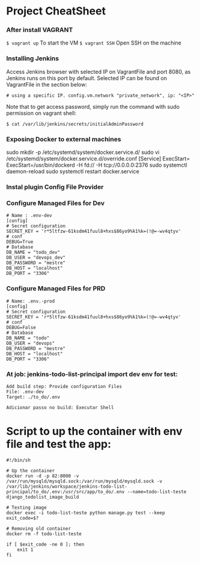 # Project CheatSheet

### After install VAGRANT

`$ vagrant up` To start the VM
`$ vagrant SSH` Open SSH on the machine

### Installing Jenkins

Access Jenkins browser with selected IP on VagrantFile and port 8080, as Jenkins runs on this port by default. Selected IP can be found on VagrantFile in the section below:

  `# using a specific IP.
  config.vm.network "private_network", ip: "<IP>"`

Note that to get access password, simply run the command with sudo permission on vagrant shell:

`$ cat /var/lib/jenkins/secrets/initialAdminPassword`

### Exposing Docker to external machines

  sudo mkdir -p /etc/systemd/system/docker.service.d/
  sudo vi /etc/systemd/system/docker.service.d/override.conf
      [Service]
      ExecStart=
      ExecStart=/usr/bin/dockerd -H fd:// -H tcp://0.0.0.0:2376
  sudo systemctl daemon-reload
  sudo systemctl restart docker.service

### Instal plugin Config File Provider

### Configure Managed Files for Dev
    # Name : .env-dev
    [config]
    # Secret configuration
    SECRET_KEY = 'r*5ltfzw-61ksdm41fuul8+hxs$86yo9%k1%k=(!@=-wv4qtyv'
    # conf
    DEBUG=True
    # Database
    DB_NAME = "todo_dev"
    DB_USER = "devops_dev"
    DB_PASSWORD = "mestre"
    DB_HOST = "localhost"
    DB_PORT = "3306"

### Configure Managed Files for PRD
    # Name: .env.-prod
    [config]
    # Secret configuration
    SECRET_KEY = 'r*5ltfzw-61ksdm41fuul8+hxs$86yo9%k1%k=(!@=-wv4qtyv'
    # conf
    DEBUG=False
    # Database
    DB_NAME = "todo"
    DB_USER = "devops"
    DB_PASSWORD = "mestre"
    DB_HOST = "localhost"
    DB_PORT = "3306"

### At job: jenkins-todo-list-principal import dev env for test:

    Add build step: Provide configuration Files
    File: .env-dev
    Target: ./to_do/.env

    Adicionar passo no build: Executar Shell

#  Script to up the container with env file and test the app:
    #!/bin/sh

    # Up the container
    docker run -d -p 82:8000 -v /var/run/mysqld/mysqld.sock:/var/run/mysqld/mysqld.sock -v /var/lib/jenkins/workspace/jenkins-todo-list-principal/to_do/.env:/usr/src/app/to_do/.env --name=todo-list-teste django_todolist_image_build

    # Testing image
    docker exec -i todo-list-teste python manage.py test --keep
    exit_code=$?

    # Removing old container
    docker rm -f todo-list-teste

    if [ $exit_code -ne 0 ]; then
        exit 1
    fi